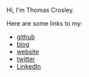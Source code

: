 Hi, I'm Thomas Crosley.

Here are some links to my:
* [github](https://github.com/crosleythomas)
* [blog](https://crosleythomas.github.io/blog/)
* [website](crosleythomas.com)
* [twitter](https://twitter.com/crosleythomas)
* [LinkedIn](https://www.linkedin.com/in/crosleythomas/)